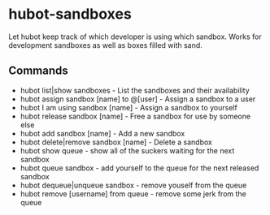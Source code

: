 # hubot-sandboxes

Let hubot keep track of which developer is using which sandbox. Works for development sandboxes as well as boxes filled with sand.

## Commands

* hubot list|show sandboxes - List the sandboxes and their availability
* hubot assign sandbox [name] to @[user] - Assign a sandbox to a user
* hubot I am using sandbox [name] - Assign a sandbox to yourself
* hubot release sandbox [name] - Free a sandbox for use by someone else
* hubot add sandbox [name] - Add a new sandbox
* hubot delete|remove sandbox [name] - Delete a sandbox
* hubot show queue - show all of the suckers waiting for the next sandbox
* hubot queue sandbox - add yourself to the queue for the next released sandbox
* hubot dequeue|unqueue sandbox - remove youself from the queue
* hubot remove [username] from queue - remove some jerk from the queue
